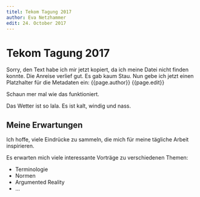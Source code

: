 ```yaml
---
titel: Tekom Tagung 2017
author: Eva Netzhammer
edit: 24. October 2017
---
```


# Tekom Tagung 2017

Sorry, den Text habe ich mir jetzt kopiert, da ich meine Datei nicht finden konnte.
Die Anreise verlief gut. Es gab kaum Stau.
Nun gebe ich jetzt einen Platzhalter für die Metadaten ein:
{{page.author}}
{{page.edit}}

Schaun mer mal wie das funktioniert.

Das Wetter ist so lala. Es ist kalt, windig und nass.

## Meine Erwartungen

Ich hoffe, viele Eindrücke zu sammeln, die mich für meine tägliche Arbeit inspirieren. 

Es erwarten mich viele interessante Vorträge zu verschiedenen Themen:

* Terminologie
* Normen
* Argumented Reality
* ...
